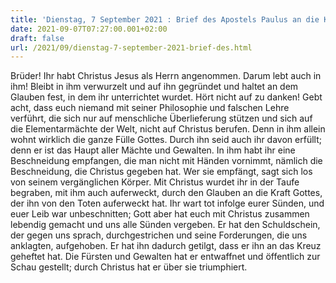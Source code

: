 ```yaml
---
title: 'Dienstag, 7 September 2021 : Brief des Apostels Paulus an die Kolosser 2,6-15.'
date: 2021-09-07T07:27:00.001+02:00
draft: false
url: /2021/09/dienstag-7-september-2021-brief-des.html
---
```


Brüder! Ihr habt Christus Jesus als Herrn angenommen. Darum lebt auch in ihm! Bleibt in ihm verwurzelt und auf ihn gegründet und haltet an dem Glauben fest, in dem ihr unterrichtet wurdet. Hört nicht auf zu danken! Gebt acht, dass euch niemand mit seiner Philosophie und falschen Lehre verführt, die sich nur auf menschliche Überlieferung stützen und sich auf die Elementarmächte der Welt, nicht auf Christus berufen. Denn in ihm allein wohnt wirklich die ganze Fülle Gottes. Durch ihn seid auch ihr davon erfüllt; denn er ist das Haupt aller Mächte und Gewalten. In ihm habt ihr eine Beschneidung empfangen, die man nicht mit Händen vornimmt, nämlich die Beschneidung, die Christus gegeben hat. Wer sie empfängt, sagt sich los von seinem vergänglichen Körper. Mit Christus wurdet ihr in der Taufe begraben, mit ihm auch auferweckt, durch den Glauben an die Kraft Gottes, der ihn von den Toten auferweckt hat. Ihr wart tot infolge eurer Sünden, und euer Leib war unbeschnitten; Gott aber hat euch mit Christus zusammen lebendig gemacht und uns alle Sünden vergeben. Er hat den Schuldschein, der gegen uns sprach, durchgestrichen und seine Forderungen, die uns anklagten, aufgehoben. Er hat ihn dadurch getilgt, dass er ihn an das Kreuz geheftet hat. Die Fürsten und Gewalten hat er entwaffnet und öffentlich zur Schau gestellt; durch Christus hat er über sie triumphiert.